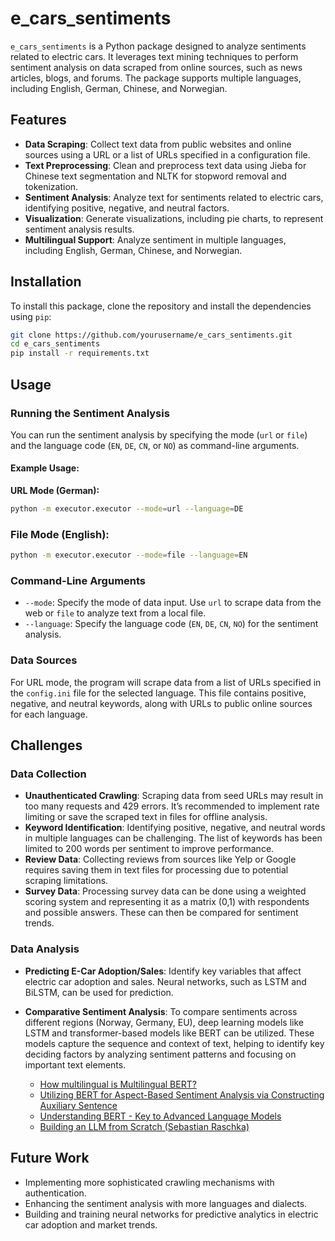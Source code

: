# e_cars_sentiments

`e_cars_sentiments` is a Python package designed to analyze sentiments related to electric cars. It leverages text mining techniques to perform sentiment analysis on data scraped from online sources, such as news articles, blogs, and forums. The package supports multiple languages, including English, German, Chinese, and Norwegian.

## Features

- **Data Scraping**: Collect text data from public websites and online sources using a URL or a list of URLs specified in a configuration file.
- **Text Preprocessing**: Clean and preprocess text data using Jieba for Chinese text segmentation and NLTK for stopword removal and tokenization.
- **Sentiment Analysis**: Analyze text for sentiments related to electric cars, identifying positive, negative, and neutral factors.
- **Visualization**: Generate visualizations, including pie charts, to represent sentiment analysis results.
- **Multilingual Support**: Analyze sentiment in multiple languages, including English, German, Chinese, and Norwegian.

## Installation

To install this package, clone the repository and install the dependencies using `pip`:

```bash
git clone https://github.com/yourusername/e_cars_sentiments.git
cd e_cars_sentiments
pip install -r requirements.txt
```

## Usage

### Running the Sentiment Analysis

You can run the sentiment analysis by specifying the mode (`url` or `file`) and the language code (`EN`, `DE`, `CN`, or `NO`) as command-line arguments.

#### Example Usage:

**URL Mode (German):**

```bash
python -m executor.executor --mode=url --language=DE
```
### File Mode (English):

```bash
python -m executor.executor --mode=file --language=EN
```

### Command-Line Arguments

- `--mode`: Specify the mode of data input. Use `url` to scrape data from the web or `file` to analyze text from a local file.
- `--language`: Specify the language code (`EN`, `DE`, `CN`, `NO`) for the sentiment analysis.

### Data Sources

For URL mode, the program will scrape data from a list of URLs specified in the `config.ini` file for the selected language. This file contains positive, negative, and neutral keywords, along with URLs to public online sources for each language.

## Challenges

### Data Collection

- **Unauthenticated Crawling**: Scraping data from seed URLs may result in too many requests and 429 errors. It’s recommended to implement rate limiting or save the scraped text in files for offline analysis.
- **Keyword Identification**: Identifying positive, negative, and neutral words in multiple languages can be challenging. The list of keywords has been limited to 200 words per sentiment to improve performance.
- **Review Data**: Collecting reviews from sources like Yelp or Google requires saving them in text files for processing due to potential scraping limitations.
- **Survey Data**: Processing survey data can be done using a weighted scoring system and representing it as a matrix (0,1) with respondents and possible answers. These can then be compared for sentiment trends.

### Data Analysis

- **Predicting E-Car Adoption/Sales**: Identify key variables that affect electric car adoption and sales. Neural networks, such as LSTM and BiLSTM, can be used for prediction.

- **Comparative Sentiment Analysis**: To compare sentiments across different regions (Norway, Germany, EU), deep learning models like LSTM and transformer-based models like BERT can be utilized. These models capture the sequence and context of text, helping to identify key deciding factors by analyzing sentiment patterns and focusing on important text elements.

    - [How multilingual is Multilingual BERT?](https://arxiv.org/pdf/1906.01502)
    - [Utilizing BERT for Aspect-Based Sentiment Analysis via Constructing Auxiliary Sentence](https://arxiv.org/abs/1903.09588)
    - [Understanding BERT - Key to Advanced Language Models](https://www.linkedin.com/pulse/understanding-bert-key-advanced-language-models-m-shivanandhan-f6jtc/)
    - [Building an LLM from Scratch (Sebastian Raschka)](https://sebastianraschka.com/)

## Future Work

- Implementing more sophisticated crawling mechanisms with authentication.
- Enhancing the sentiment analysis with more languages and dialects.
- Building and training neural networks for predictive analytics in electric car adoption and market trends.


